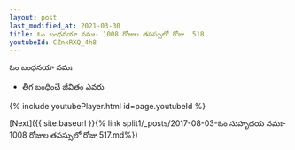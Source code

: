 ```yaml
---
layout: post
last_modified_at: 2021-03-30
title: ఓం బంధనయా నమః- 1008 రోజుల తపస్సులో రోజు  518
youtubeId: CZnxRXQ_4h8
---
```

 
 
 ఓం బంధనయా నమః  
 
 -  తీగ బంధించే జీవితం ఎవరు 
 
  
 
  
 
 
 
 
 
 


{% include youtubePlayer.html id=page.youtubeId %}
 
[Next]({{ site.baseurl }}{% link  split1/_posts/2017-08-03-ఓం సుహృదయ నమః- 1008 రోజుల తపస్సులో రోజు  517.md%})
 
